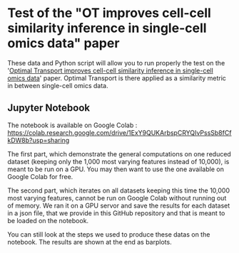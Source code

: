 # Test of the "OT improves cell-cell similarity inference in single-cell omics data" paper

These data and Python script will allow you to run properly the test on the '[Optimal Transport improves cell-cell similarity inference in single-cell omics data](https://academic.oup.com/bioinformatics/article/38/8/2169/6528312)' paper. 
Optimal Transport is there applied as a similarity metric in between single-cell omics data.

## Jupyter Notebook
The notebook is available on Google Colab : https://colab.research.google.com/drive/1ExY9QUKArbspCRYQIvPssSb8fCfkDW8b?usp=sharing

The first part, which demonstrate the general computations on one reduced dataset (keeping only the 1,000 most varying features instead of 10,000), is meant to be run on a GPU. You may then want to use the one available on Google Colab for free.

The second part, which iterates on all datasets keeping this time the  10,000 most varying features, cannot be run on Google Colab without running out of memory. We ran it on a GPU servor and save the results for each dataset in a json file, that we provide in this GitHub repository and that is meant to be loaded on the notebook.

You can still look at the steps we used to produce these datas on the notebook.
The results are shown at the end as barplots.
